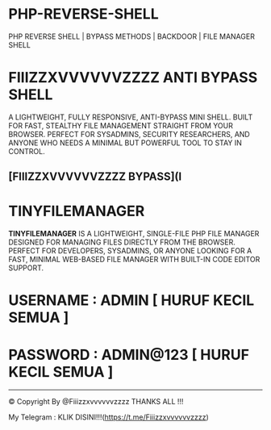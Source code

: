 # PHP-REVERSE-SHELL

PHP REVERSE SHELL | BYPASS METHODS | BACKDOOR | FILE MANAGER SHELL

# FIIIZZXVVVVVVZZZZ ANTI BYPASS SHELL

A LIGHTWEIGHT, FULLY RESPONSIVE, ANTI-BYPASS MINI SHELL. BUILT FOR FAST, STEALTHY FILE MANAGEMENT STRAIGHT FROM YOUR BROWSER. PERFECT FOR SYSADMINS, SECURITY RESEARCHERS, AND ANYONE WHO NEEDS A MINIMAL BUT POWERFUL TOOL TO STAY IN CONTROL.

[FIIIZZXVVVVVVZZZZ BYPASS](l
--------------------------
# TINYFILEMANAGER

**TINYFILEMANAGER** IS A LIGHTWEIGHT, SINGLE-FILE PHP FILE MANAGER DESIGNED FOR MANAGING FILES DIRECTLY FROM THE BROWSER. PERFECT FOR DEVELOPERS, SYSADMINS, OR ANYONE LOOKING FOR A FAST, MINIMAL WEB-BASED FILE MANAGER WITH BUILT-IN CODE EDITOR SUPPORT.

# USERNAME : ADMIN [ HURUF KECIL SEMUA ]
# PASSWORD : ADMIN@123 [ HURUF KECIL SEMUA ]
---
© Copyright By @Fiiizzxvvvvvvzzzz THANKS ALL !!!


My Telegram : KLIK DISINI!!!(https://t.me/Fiiizzxvvvvvvzzzz)